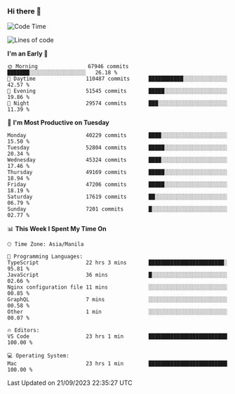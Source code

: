 ### Hi there 👋

<!--START_SECTION:waka-->
![Code Time](http://img.shields.io/badge/Code%20Time-4%2C356%20hrs%2020%20mins-blue)

![Lines of code](https://img.shields.io/badge/From%20Hello%20World%20I%27ve%20Written-103.5%20million%20lines%20of%20code-blue)

**I'm an Early 🐤** 

```text
🌞 Morning                67946 commits       ███████░░░░░░░░░░░░░░░░░░   26.18 % 
🌆 Daytime                110487 commits      ███████████░░░░░░░░░░░░░░   42.57 % 
🌃 Evening                51545 commits       █████░░░░░░░░░░░░░░░░░░░░   19.86 % 
🌙 Night                  29574 commits       ███░░░░░░░░░░░░░░░░░░░░░░   11.39 % 
```
📅 **I'm Most Productive on Tuesday** 

```text
Monday                   40229 commits       ████░░░░░░░░░░░░░░░░░░░░░   15.50 % 
Tuesday                  52804 commits       █████░░░░░░░░░░░░░░░░░░░░   20.34 % 
Wednesday                45324 commits       ████░░░░░░░░░░░░░░░░░░░░░   17.46 % 
Thursday                 49169 commits       █████░░░░░░░░░░░░░░░░░░░░   18.94 % 
Friday                   47206 commits       █████░░░░░░░░░░░░░░░░░░░░   18.19 % 
Saturday                 17619 commits       ██░░░░░░░░░░░░░░░░░░░░░░░   06.79 % 
Sunday                   7201 commits        █░░░░░░░░░░░░░░░░░░░░░░░░   02.77 % 
```


📊 **This Week I Spent My Time On** 

```text
🕑︎ Time Zone: Asia/Manila

💬 Programming Languages: 
TypeScript               22 hrs 3 mins       ████████████████████████░   95.81 % 
JavaScript               36 mins             █░░░░░░░░░░░░░░░░░░░░░░░░   02.66 % 
Nginx configuration file 11 mins             ░░░░░░░░░░░░░░░░░░░░░░░░░   00.85 % 
GraphQL                  7 mins              ░░░░░░░░░░░░░░░░░░░░░░░░░   00.58 % 
Other                    1 min               ░░░░░░░░░░░░░░░░░░░░░░░░░   00.07 % 

🔥 Editors: 
VS Code                  23 hrs 1 min        █████████████████████████   100.00 % 

💻 Operating System: 
Mac                      23 hrs 1 min        █████████████████████████   100.00 % 
```


 Last Updated on 21/09/2023 22:35:27 UTC
<!--END_SECTION:waka-->


<!--
**rad182/rad182** is a ✨ _special_ ✨ repository because its `README.md` (this file) appears on your GitHub profile.

Here are some ideas to get you started:

- 🔭 I’m currently working on ...
- 🌱 I’m currently learning ...
- 👯 I’m looking to collaborate on ...
- 🤔 I’m looking for help with ...
- 💬 Ask me about ...
- 📫 How to reach me: ...
- 😄 Pronouns: ...
- ⚡ Fun fact: ...
-->
